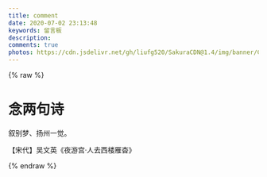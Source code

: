 ```yaml
---
title: comment
date: 2020-07-02 23:13:48
keywords: 留言板
description: 
comments: true
photos: https://cdn.jsdelivr.net/gh/liufg520/SakuraCDN@1.4/img/banner/Comment.jpg
---
```

{% raw %}
<div class="entry-content">
  <div class="poem-wrap">
    <div class="poem-border poem-left">
    </div>
    <div class="poem-border poem-right">
    </div>
    <h1>
    念两句诗</h1>
    <p id="poem">
    叙别梦、扬州一觉。</p>
    <p id="info">
    【宋代】吴文英《夜游宫·人去西楼雁杳》</p>
  </div>
</div>
{% endraw %}
